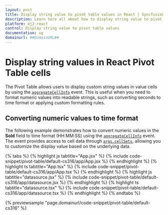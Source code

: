 ```yaml
---
layout: post
title: Display string value to pivot table values in React | Syncfusion
description: Learn here all about how to display string value to pivot table values in Syncfusion React Pivotview component of Syncfusion Essential JS 2 and more.
platform: ej2-react
control: Display string value to pivot table values 
documentation: ug
domainurl: ##DomainURL##
---
```


<!-- markdownlint-disable MD009 -->

# Display string values in React Pivot Table cells

The Pivot Table allows users to display custom string values in value cells by using the [`aggregateCellInfo`](https://ej2.syncfusion.com/react/documentation/api/pivotview/#aggregatecellinfo) event. This is useful when you need to format numeric values into readable strings, such as converting seconds to time format or applying custom formatting rules.

## Converting numeric values to time format

The following example demonstrates how to convert numeric values in the **Sold** field to time format (HH:MM:SS) using the [`aggregateCellInfo`](https://ej2.syncfusion.com/react/documentation/api/pivotview/#aggregatecellinfo) event. The event provides access to cell data through [`args.cellSets`](https://helpej2.syncfusion.com/react/documentation/api/pivotview/aggregateEventArgs/#cellsets), allowing you to customize the display value based on the underlying data.

{% tabs %}
{% highlight js tabtitle="App.jsx" %}
{% include code-snippet/pivot-table/default-cs316/app/App.jsx %}
{% endhighlight %}
{% highlight ts tabtitle="App.tsx" %}
{% include code-snippet/pivot-table/default-cs316/app/App.tsx %}
{% endhighlight %}
{% highlight js tabtitle="datasource.jsx" %}
{% include code-snippet/pivot-table/default-cs316/app/datasource.jsx %}
{% endhighlight %}
{% highlight ts tabtitle="datasource.tsx" %}
{% include code-snippet/pivot-table/default-cs316/app/datasource.tsx %}
{% endhighlight %}
{% endtabs %}

{% previewsample "page.domainurl/code-snippet/pivot-table/default-cs316" %}